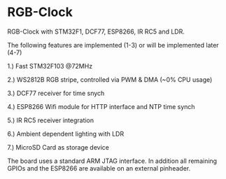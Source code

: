 RGB-Clock
=========

RGB-Clock with STM32F1, DCF77, ESP8266, IR RC5 and LDR.

The following features are implemented (1-3) or will be implemented later (4-7)

1.) Fast STM32F103 @72MHz

2.) WS2812B RGB stripe, controlled via PWM & DMA (~0% CPU usage)

3.) DCF77 receiver for time snych

4.) ESP8266 Wifi module for HTTP interface and NTP time synch

5.) IR RC5 receiver integration

6.) Ambient dependent lighting with LDR

7.) MicroSD Card as storage device

The board uses a standard ARM JTAG interface. In addition all remaining GPIOs and the ESP8266 are available on an external pinheader.
